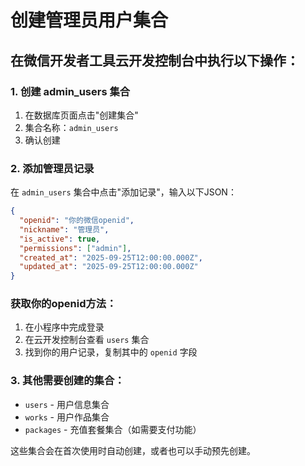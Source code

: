 # 创建管理员用户集合

## 在微信开发者工具云开发控制台中执行以下操作：

### 1. 创建 admin_users 集合
1. 在数据库页面点击"创建集合"
2. 集合名称：`admin_users`
3. 确认创建

### 2. 添加管理员记录
在 `admin_users` 集合中点击"添加记录"，输入以下JSON：

```json
{
  "openid": "你的微信openid",
  "nickname": "管理员",
  "is_active": true,
  "permissions": ["admin"],
  "created_at": "2025-09-25T12:00:00.000Z",
  "updated_at": "2025-09-25T12:00:00.000Z"
}
```

### 获取你的openid方法：
1. 在小程序中完成登录
2. 在云开发控制台查看 `users` 集合
3. 找到你的用户记录，复制其中的 `openid` 字段

### 3. 其他需要创建的集合：
- `users` - 用户信息集合
- `works` - 用户作品集合
- `packages` - 充值套餐集合（如需要支付功能）

这些集合会在首次使用时自动创建，或者也可以手动预先创建。